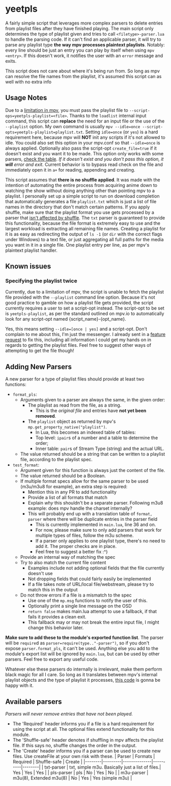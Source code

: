 # yeetpls #
A fairly simple script that leverages more complex parsers to delete entries from playlist files after they have finished playing.
The main script only determines the type of playlist given and tries to call `<filetype>-parser.lua` to handle the parsing code.
If it can't find an applicable parser, it will try to parse any playlist type **the way mpv processes plaintext playlists**. Notably: every line should be just an entry you can play by itself when using `mpv <entry>`.
If this doesn't work, it notifies the user with an `error` message and exits.

This script does not care about where it's being run from. So long as mpv can resolve the file names from the playlist, it's assumed this script can as well with no extra info

## Usage Notes ##
Due to a [limitation in mpv](#Known-Issues), you must pass the playlist file to `--script-ops=yeetpls-playlist=<file>`. Thanks to the `loadlist` internal input command, this script can **replace**
the need for an input file or the use of the `--playlist` option. My own command is usually `mpv --idle=once --script-opts=yeetpls-playlist=playlist.txt`. Setting `idle=once` (or `yes`) is a hard
requirement here, because mpv will **__NOT__** init any scripts if it's not allowed to idle. You could also set this option in your mpv.conf so that `--idle=once` is always applied.
Optionally also pass the script-opt `create_file=true` if it doesn't exist and you want it to be made. This option only works with some parsers, [check the table](#Supported-Formats).
_If it doesn't exist and you don't pass this option, it **will** error and exit._
Current behavior is to bypass read check on the file and immediately open it in `a+` for reading, appending and creating.

This script assumes that **there is no shuffle applied**. It was made with the intention of automating the entire process from acquiring anime down to watching the show without doing anything
other than pointing mpv to a playlist. I personally set up a simple script to run on download completion that automatically generates a file `playlist.txt` which is just a list of file names
in the directory that don't match certain patterns. If you apply shuffle, make sure that the playlist format you use gets processed by a parser that [isn't affected by shuffle](#Supported-Formats).
The `txt` parser is guaranteed to provide this functionality, because the file format is extremely easy to use and the largest workload is extracting all remaining file names.
Creating a playlist for it is as easy as redirecting the output of `ls -1` (or `dir` with the correct flags under Windows) to a text file,
or just aggregating all full paths for the media you want in it in a single file. One playlist entry per line, as per mpv's plaintext playlist handler.

## Known issues ##
### Specifying the playlist twice ###
Currently, due to a limitation of mpv, the script is unable to fetch the playlist file provided with the `--playlist` command line option. Because it's not good practice to gamble on how
a playlist file gets provided, the script currently requires a user to set a script-opt instead. The script-opt to be set is `yeetpls-playlist`, as per the standard outlined on mpv.io to
automatically look for any script-opt named {script_name}-{opt_name}.

Yes, this means setting `--idle=[once | yes]` and a script-opt. Don't complain to me about this, I'm just the messenger. I already sent in a [feature request](https://github.com/mpv-player/mpv/issues/8508)
to fix this, including all information I could get my hands on in regards to getting the playlist files.
Feel free to suggest other ways of attempting to get the file though!

## Adding New Parsers ##
A new parser for a type of playlist files should provide at least two functions:
- `format_pls`:
  - Arguments given to a parser are always the same, in the given order:
    - The playlist as read from the file, as a string.
      - This is the _original file_ and entries have **not yet been removed**.
    - The `playlist` object as returned by mpv's `mp.get_property_native("playlist")`.
      - In Lua, this becomes an indexed table of tables:
      - Top level: `ipair`s of a number and a table to determine the order;
      - Inner table: `pair`s of Stream Type (string) and the actual URL.
  - The value returned should be a string that can be written to a playlist file, according to the playlist spec.
- `test_format`:
  - Argument given for this function is always just the content of the file.
  - The value returned should be a Boolean.
  - If multiple format specs allow for the same parser to be used (m3u/m3u8 for example), an extra step is required:
    - Mention this in any PR to add functionality
    - Provide a list of all formats that match
    - Explain _why_ this shouldn't be a separate parser. Following m3u8 example: does mpv handle the charset internally?
    - This will probably end up with a translation table of `format, parser` where there will be duplicate entries in the parser field
      - This is currently implemented in `main.lua`, line 36 and on.
      - For now, please make sure to only add parsers that work for multiple types of files, follow the m3u scheme.
      - If a parser only applies to one playlist type, there's no need to add it. The proper checks are in place.
      - Feel free to suggest a better fix :^)
  - Provide an internal way of matching the spec
  - Try to also match the current file content
    - Examples include not adding optional fields that the file currently doesn't use
    - Not dropping fields that could fairly easily be implemented
    - If a file takes note of URL/local file/webstream, please try to match this in the output
  - Do not throw errors if a file is a mismatch to the spec
    - Use one of the `mp.msg` functions to notify the user of this.
    - Optionally print a single line message on the OSD
    - `return false` makes main.lua attempt to use a fallback, if that fails it provides a clean exit.
    - This fallback may or may not break the entire input file, I might change this behavior later.

**Make sure to add these to the module's exported function list**. The parser will be `require`d as `parser=require(type.."-parser")`, so if you don't expose `parser.format_pls`, it can't be used.
Anything else you add to the module's export list will be ignored by `main.lua`, but can be used by other parsers. Feel free to export any useful code.

Whatever else these parsers do internally is irrelevant, make them perform black magic for all I care.
So long as it translates between mpv's internal playlist objects and the type of playlist it processes, [this code](./main.lua) is gonna be happy with it.

## Available parsers ##
_Parsers will never remove entries that have not been played._
- The 'Required' header informs you if a file is a hard requirement for using the script at all. The optional files extend functionality for this module.
- The 'Shuffle-safe' header denotes if shuffling in mpv affects the playlist file. If this says no, shuffle changes the order in the output.
- The 'Create' header informs you if a parser can be used to create new files. Use createFile at your own risk with these.
| Parser | Formats | Required | Shuffle-safe | Create |
|--------|---------|--------------|----------|--------|
| txt-parser | txt, simple m3u. Basically just a list of files.| Yes | Yes | Yes |
| pls-parser | pls | No | Yes | No |
| m3u-parser | m3u(8), Extended m3u(8) | No | Yes | Yes (simple m3u) |
